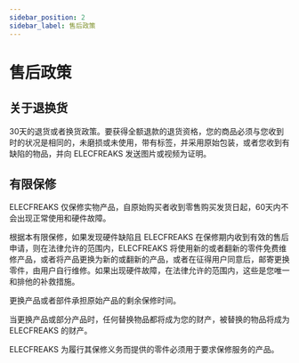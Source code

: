```yaml
---
sidebar_position: 2
sidebar_label: 售后政策
---
```


# 售后政策

## 关于退换货

30天的退货或者换货政策。要获得全额退款的退货资格，您的商品必须与您收到时的状况是相同的，未磨损或未使用，带有标签，并采用原始包装，或者您收到有缺陷的物品，并向 ELECFREAKS 发送图片或视频为证明。

## 有限保修

ELECFREAKS 仅保修实物产品，自原始购买者收到零售购买发货日起，60天内不会出现正常使用和硬件故障。

根据本有限保修，如果发现硬件缺陷且 ELECFREAKS 在保修期内收到有效的售后申请，则在法律允许的范围内，ELECFREAKS 将使用新的或者翻新的零件免费维修产品，或者将产品更换为新的或翻新的产品，或者在征得用户同意后，邮寄更换零件，由用户自行维修。如果出现硬件故障，在法律允许的范围内，这些是您唯一和排他的补救措施。

更换产品或者部件承担原始产品的剩余保修时间。

当更换产品或部分产品时，任何替换物品都将成为您的财产，被替换的物品将成为 ELECFREAKS 的财产。

ELECFREAKS 为履行其保修义务而提供的零件必须用于要求保修服务的产品。
